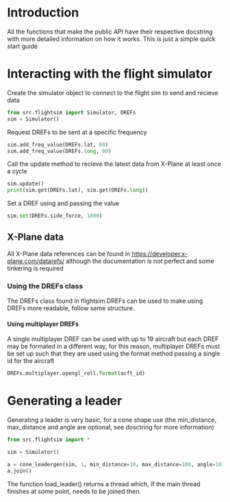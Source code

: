 # Introduction

All the functions that make the public API have their respective docstring with more detailed information on how it works. This is just a simple quick start guide

# Interacting with the flight simulator

Create the simulator object to connect to the flight sim to send and recieve data
```python
from src.flightsim import Simulator, DREFs
sim = Simulator()
```

Request DREFs to be sent at a specific frequency
```python
sim.add_freq_value(DREFs.lat, 60)
sim.add_freq_value(DREFs.long, 60)
```

Call the update method to recieve the latest data from X-Plane at least once a cycle
```python
sim.update()
print(sim.get(DREFs.lat), sim.get(DREFs.long))
```

Set a DREF using and passing the value
```python
sim.set(DREFs.side_force, 1000)
```

## X-Plane data
All X-Plane data references can be found in 
https://developer.x-plane.com/datarefs/
although the documentation is not perfect and some tinkering is required

### Using the DREFs class

The DREFs class found in flightsim.DREFs can be used to make using DREFs more readable, follow same structure.

#### Using multiplayer DREFs
A single multiplayer DREF can be used with up to 19 aircraft but each DREF may be formated in a different way, for this reason, multiplayer DREFs must be set up such that they are used using the format method passing a single id for the aircraft

```python
DREFs.multiplayer.opengl_roll.format(acft_id)
```

# Generating a leader

Generating a leader is very basic, for a cone shape use (the min_distance, max_distance and angle are optional, see dosctring for more information)

```python
from src.flightsim import *

sim = Simulator()

a = cone_leadergen(sim, 1, min_distance=10, max_distance=100, angle=10).load_leader()
a.join()
```

The function load_leader() returns a thread which, if the main thread finishes at some point, needs to be joined then.
